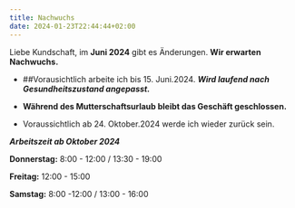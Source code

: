 ```yaml
---
title: Nachwuchs
date: 2024-01-23T22:44:44+02:00
---
```


Liebe Kundschaft, im **Juni 2024** gibt es Änderungen.
**Wir erwarten Nachwuchs.**

- ##Vorausichtlich arbeite ich  bis 15. Juni.2024. ***Wird laufend nach Gesundheitszustand angepasst.***

- **Während des Mutterschaftsurlaub bleibt das Geschäft geschlossen.**

- Voraussichtlich ab 24. Oktober.2024 werde ich wieder zurück sein. 



***Arbeitszeit ab Oktober 2024***

**Donnerstag:** 8:00 - 12:00 / 13:30 - 19:00 

**Freitag:** 12:00 - 15:00 

**Samstag:** 8:00 -12:00 / 13:00 - 16:00

